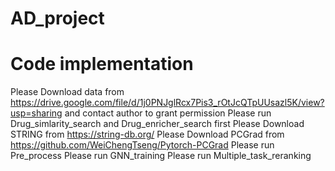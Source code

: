 # AD_project
# Code implementation 
Please Download data from https://drive.google.com/file/d/1j0PNJglRcx7Pis3_rOtJcQTpUUsazl5K/view?usp=sharing and contact author to grant permission
Please run Drug_simlarity_search and Drug_enricher_search first
Please Download STRING from https://string-db.org/ 
Please Download PCGrad from https://github.com/WeiChengTseng/Pytorch-PCGrad
Please run Pre_process
Please run GNN_training
Please run Multiple_task_reranking
